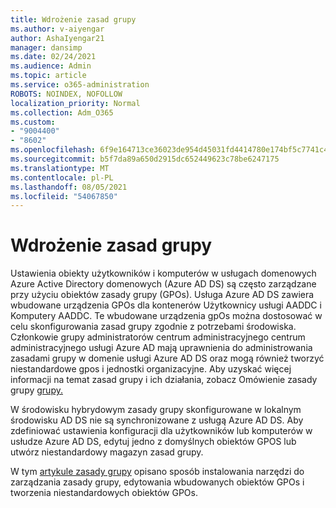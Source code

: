 ```yaml
---
title: Wdrożenie zasad grupy
ms.author: v-aiyengar
author: AshaIyengar21
manager: dansimp
ms.date: 02/24/2021
ms.audience: Admin
ms.topic: article
ms.service: o365-administration
ROBOTS: NOINDEX, NOFOLLOW
localization_priority: Normal
ms.collection: Adm_O365
ms.custom:
- "9004400"
- "8602"
ms.openlocfilehash: 6f9e164713ce36023de954d45031fd4414780e174bf5c7741c4aec274a65b32e
ms.sourcegitcommit: b5f7da89a650d2915dc652449623c78be6247175
ms.translationtype: MT
ms.contentlocale: pl-PL
ms.lasthandoff: 08/05/2021
ms.locfileid: "54067850"
---
```

# <a name="gpo-deployment"></a>Wdrożenie zasad grupy

Ustawienia obiekty użytkowników i komputerów w usługach domenowych Azure Active Directory domenowych (Azure AD DS) są często zarządzane przy użyciu obiektów zasady grupy (GPOs). Usługa Azure AD DS zawiera wbudowane urządzenia GPOs dla kontenerów Użytkownicy usługi AADDC i Komputery AADDC. Te wbudowane urządzenia gpOs można dostosować w celu skonfigurowania zasad grupy zgodnie z potrzebami środowiska. Członkowie grupy administratorów centrum administracyjnego centrum administracyjnego usługi Azure AD mają uprawnienia do administrowania zasadami grupy w domenie usługi Azure AD DS oraz mogą również tworzyć niestandardowe gpos i jednostki organizacyjne. Aby uzyskać więcej informacji na temat zasad grupy i ich działania, zobacz Omówienie zasady grupy [grupy.](https://docs.microsoft.com/previous-versions/windows/it-pro/windows-server-2012-R2-and-2012/hh831791(v=ws.11))

W środowisku hybrydowym zasady grupy skonfigurowane w lokalnym środowisku AD DS nie są synchronizowane z usługą Azure AD DS. Aby zdefiniować ustawienia konfiguracji dla użytkowników lub komputerów w usłudze Azure AD DS, edytuj jedno z domyślnych obiektów GPOS lub utwórz niestandardowy magazyn zasad grupy.

W tym [artykule zasady grupy](https://docs.microsoft.com/azure/active-directory-domain-services/manage-group-policy) opisano sposób instalowania narzędzi do zarządzania zasady grupy, edytowania wbudowanych obiektów GPOs i tworzenia niestandardowych obiektów GPOs.
